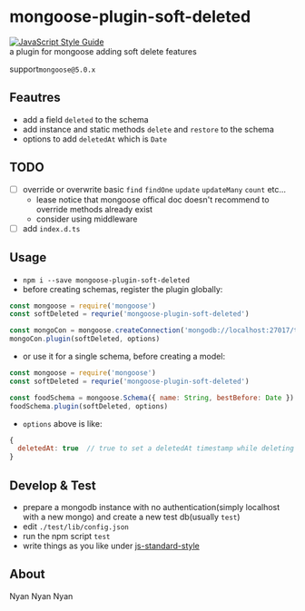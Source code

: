 # mongoose-plugin-soft-deleted
[![JavaScript Style Guide](https://cdn.rawgit.com/standard/standard/master/badge.svg)](https://github.com/standard/standard)  
a plugin for mongoose adding soft delete features

support`mongoose@5.0.x`

## Feautres
  - add a field `deleted` to the schema
  - add instance and static methods `delete` and `restore` to the schema
  - options to add `deletedAt` which is `Date`

## TODO
  - [ ] override or overwrite basic `find` `findOne` `update` `updateMany` `count` etc...
    - lease notice that mongoose offical doc doesn't recommend to override methods already exist
    - consider using middleware
  - [ ] add `index.d.ts`

## Usage
  - `npm i --save mongoose-plugin-soft-deleted`
  - before creating schemas, register the plugin globally:
  ```js
  const mongoose = require('mongoose')
  const softDeleted = requrie('mongoose-plugin-soft-deleted')
  
  const mongoCon = mongoose.createConnection('mongodb://localhost:27017/test')
  mongoCon.plugin(softDeleted, options)
  ```
  - or use it for a single schema, before creating a model:
  ```js
  const mongoose = require('mongoose')
  const softDeleted = requrie('mongoose-plugin-soft-deleted')

  const foodSchema = mongoose.Schema({ name: String, bestBefore: Date })
  foodSchema.plugin(softDeleted, options)
  ```
  - `options` above is like:
  ```js
  {
    deletedAt: true  // true to set a deletedAt timestamp while deleting a doc
  }
  ```

## Develop & Test
  - prepare a mongodb instance with no authentication(simply localhost with a new mongo) and create a new test db(usually `test`)
  - edit `./test/lib/config.json`
  - run the npm script `test`
  - write things as you like under [js-standard-style](https://standardjs.com/)

## About
Nyan Nyan Nyan
